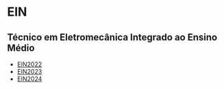 # EIN

## Técnico em Eletromecânica Integrado ao Ensino Médio

- [EIN2022](ein2022)
- [EIN2023](ein2023)
- [EIN2024](ein2024)